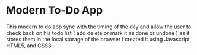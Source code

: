 # Modern To-Do App
This modern to do app sync with the timing of the day and allow the user to check back on his todo list ( add delete or mark it as done or undone ) as it stores them in the local storage of the browser I created it using Javascript, HTML5, and CSS3
